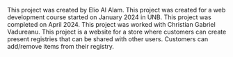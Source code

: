 This project was created by Elio Al Alam.
This project was created for a web development course started on January 2024 in UNB. 
This project was completed on April 2024.
This project was worked with Christian Gabriel Vadureanu.
This project is a website for a store where customers can create present registries that can be shared with other users.
Customers can add/remove items from their registry.
